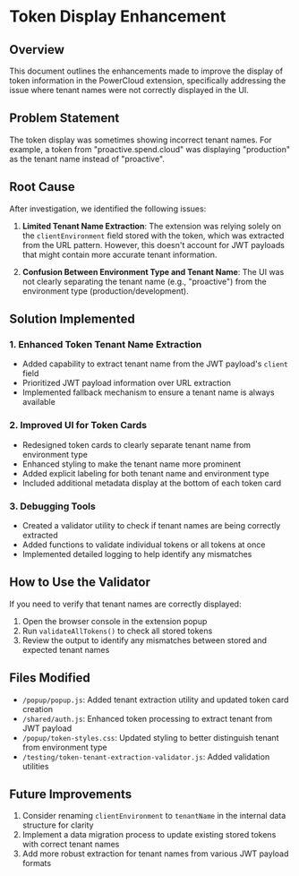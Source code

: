 # Token Display Enhancement

## Overview
This document outlines the enhancements made to improve the display of token information in the PowerCloud extension, specifically addressing the issue where tenant names were not correctly displayed in the UI.

## Problem Statement
The token display was sometimes showing incorrect tenant names. For example, a token from "proactive.spend.cloud" was displaying "production" as the tenant name instead of "proactive".

## Root Cause
After investigation, we identified the following issues:

1. **Limited Tenant Name Extraction**: The extension was relying solely on the `clientEnvironment` field stored with the token, which was extracted from the URL pattern. However, this doesn't account for JWT payloads that might contain more accurate tenant information.

2. **Confusion Between Environment Type and Tenant Name**: The UI was not clearly separating the tenant name (e.g., "proactive") from the environment type (production/development).

## Solution Implemented

### 1. Enhanced Token Tenant Name Extraction
- Added capability to extract tenant name from the JWT payload's `client` field
- Prioritized JWT payload information over URL extraction
- Implemented fallback mechanism to ensure a tenant name is always available

### 2. Improved UI for Token Cards
- Redesigned token cards to clearly separate tenant name from environment type
- Enhanced styling to make the tenant name more prominent
- Added explicit labeling for both tenant name and environment type
- Included additional metadata display at the bottom of each token card

### 3. Debugging Tools
- Created a validator utility to check if tenant names are being correctly extracted
- Added functions to validate individual tokens or all tokens at once
- Implemented detailed logging to help identify any mismatches

## How to Use the Validator

If you need to verify that tenant names are correctly displayed:

1. Open the browser console in the extension popup
2. Run `validateAllTokens()` to check all stored tokens
3. Review the output to identify any mismatches between stored and expected tenant names

## Files Modified

- `/popup/popup.js`: Added tenant extraction utility and updated token card creation
- `/shared/auth.js`: Enhanced token processing to extract tenant from JWT payload
- `/popup/token-styles.css`: Updated styling to better distinguish tenant from environment type
- `/testing/token-tenant-extraction-validator.js`: Added validation utilities

## Future Improvements

1. Consider renaming `clientEnvironment` to `tenantName` in the internal data structure for clarity
2. Implement a data migration process to update existing stored tokens with correct tenant names
3. Add more robust extraction for tenant names from various JWT payload formats
